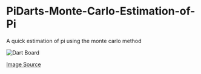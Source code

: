 # PiDarts-Monte-Carlo-Estimation-of-Pi
A quick estimation of pi using the monte carlo method

![Dart Board](http://www.mathcs.emory.edu/~cheung/Courses/170/Syllabus/07/FIGS/circle.gif)

[Image Source](http://www.mathcs.emory.edu/~cheung/Courses/170/Syllabus/07/compute-pi.html)
